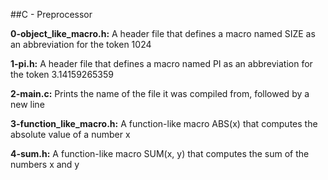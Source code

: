 ##C - Preprocessor

**0-object_like_macro.h:** A header file that defines a macro named SIZE as an abbreviation for the token 1024

**1-pi.h:** A header file that defines a macro named PI as an abbreviation for the token 3.14159265359

**2-main.c:** Prints the name of the file it was compiled from, followed by a new line

**3-function_like_macro.h:** A function-like macro ABS(x) that computes the absolute value of a number x

**4-sum.h:** A function-like macro SUM(x, y) that computes the sum of the numbers x and y


